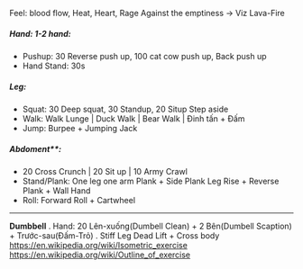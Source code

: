 Feel: blood flow, Heat, Heart, Rage Against the emptiness -> Viz Lava-Fire
##### Hand: 1-2 hand: 
+ Pushup: 30 Reverse push up, 100 cat cow push up, Back push up
+ Hand Stand: 30s
##### Leg: 
+ Squat: 30 Deep squat, 30 Standup, 20 Situp Step aside
+ Walk: Walk Lunge | Duck Walk | Bear Walk | Đinh tấn + Đấm
+ Jump: Burpee + Jumping Jack
##### Abdoment**: 
+ 20 Cross Crunch | 20 Sit up | 10 Army Crawl
+ Stand/Plank: One leg one arm Plank + Side Plank Leg Rise + Reverse Plank + Wall Hand
+ Roll: Forward Roll + Cartwheel

--------------------
**Dumbbell**
. Hand: 20 Lên-xuống(Dumbell Clean) + 2 Bên(Dumbell Scaption) + Trước-sau(Đấm-Trỏ)
. Stiff Leg Dead Lift + Cross body
https://en.wikipedia.org/wiki/Isometric_exercise
https://en.wikipedia.org/wiki/Outline_of_exercise



